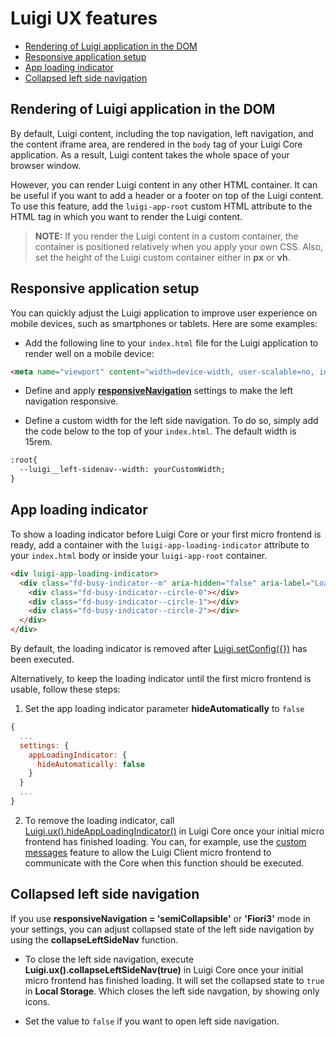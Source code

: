 <!-- meta
{
  "node": {
    "label": "UI features",
    "category": {
      "label": "Luigi Core"
    },
    "metaData": {
      "categoryPosition": 2,
      "position": 9
    }
  }
}
meta -->


# Luigi UX features

- [Rendering of Luigi application in the DOM](#rendering-of-luigi-application-in-the-dom)
- [Responsive application setup](#responsive-application-setup)
- [App loading indicator](#app-loading-indicator)
- [Collapsed left side navigation](#collapsed-left-side-navigation)

## Rendering of Luigi application in the DOM

By default, Luigi content, including the top navigation, left navigation, and the content iframe area, are rendered in the `body` tag of your Luigi Core application. As a result, Luigi content takes the whole space of your browser window.

However, you can render Luigi content in any other HTML container. It can be useful if you want to add a header or a footer on top of the Luigi content. To use this feature, add the `luigi-app-root` custom HTML attribute to the HTML tag in which you want to render the Luigi content.

<!-- add-attribute:class:warning -->
>**NOTE:** If you render the Luigi content in a custom container, the container is positioned relatively when you apply your own CSS. Also, set the height of the Luigi custom container either in **px** or **vh**.

<!-- keywords: render in div, load in custom container, add own header or footer -->

## Responsive application setup

You can quickly adjust the Luigi application to improve user experience on mobile devices, such as smartphones or tablets. Here are some examples:

* Add the following line to your `index.html` file for the Luigi application to render well on a mobile device:

```html
<meta name="viewport" content="width=device-width, user-scalable=no, initial-scale=1, maximum-scale=1, minimum-scale=1">
```

* Define and apply [**responsiveNavigation**](general-settings.md) settings to make the left navigation responsive.

* Define a custom width for the left side navigation. To do so, simply add the code below to the top of your `index.html`. The default width is 15rem.

```html
:root{
  --luigi__left-sidenav--width: yourCustomWidth;
}
```

## App loading indicator

To show a loading indicator before Luigi Core or your first micro frontend is ready, add a container with the `luigi-app-loading-indicator` attribute to your `index.html` body or inside your `luigi-app-root` container.

```html
<div luigi-app-loading-indicator>
  <div class="fd-busy-indicator--m" aria-hidden="false" aria-label="Loading">
    <div class="fd-busy-indicator--circle-0"></div>
    <div class="fd-busy-indicator--circle-1"></div>
    <div class="fd-busy-indicator--circle-2"></div>
  </div>
</div>
```

By default, the loading indicator is removed after [Luigi.setConfig({})](luigi-core-api.md#setconfig) has been executed.

Alternatively, to keep the loading indicator until the first micro frontend is usable, follow these steps:

1. Set the app loading indicator parameter **hideAutomatically** to `false`

```javascript
{
  ...
  settings: {
    appLoadingIndicator: {
      hideAutomatically: false
    }
  }
  ...
}
```
2. To remove the loading indicator, call [Luigi.ux().hideAppLoadingIndicator()](./luigi-core-api.md#hideAppLoadingIndicator) in Luigi Core once your initial micro frontend has finished loading. You can, for example, use the [custom messages](./communication.md#custom-messages) feature to allow the Luigi Client micro frontend to communicate with the Core when this function should be executed.

## Collapsed left side navigation

If you use **responsiveNavigation = 'semiCollapsible'**  or **'Fiori3'** mode in your settings, you can adjust collapsed state of the left side navigation by using the **collapseLeftSideNav** function.

* To close the left side navigation, execute **Luigi.ux().collapseLeftSideNav(true)** in Luigi Core once your initial micro frontend has finished loading. It will set the collapsed state to `true` in **Local Storage**. Which closes the left side navgation, by showing only icons.

* Set the value to `false` if you want to open left side navigation.
